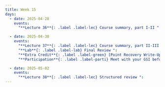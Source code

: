 ```yaml
---
title: Week 15
days:
  - date: 2025-04-28
    events:
      "**Lecture 36**{: .label .label-lec} Course summary, part I-II ":

  - date: 2025-04-30
    events:
      "**Lecture 37**{: .label .label-lec} Course summary, part II-III ":
      "**Lab**{: .label .label-lab} Final Review ":
      "**Extra Credit**{: .label .label-green} [Point Recovery Write-Up: In-Lab](https://edstem.org/us/courses/70181/discussion/6535919)[Instructions Document](https://ph142-ucb.github.io/sp25/src/ec/ec-in-person-point-recovery_sp25.pdf)":
      "**Participation**{: .label .label-parti} Meet with your GSI before submitting Part III ":

  - date: 2025-05-02
    events:
      "**Lecture 38**{: .label .label-lec} Structured review ":  
---
```

